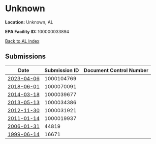 # Unknown

**Location:** Unknown, AL

**EPA Facility ID:** 100000033894

[Back to AL Index](../../index.md)

## Submissions

| Date | Submission ID | Document Control Number |
|------|--------------|-------------------------|
| [2023-04-06](submissions/1000104769.md) | 1000104769 |  |
| [2018-06-01](submissions/1000070091.md) | 1000070091 |  |
| [2014-03-18](submissions/1000039677.md) | 1000039677 |  |
| [2013-05-13](submissions/1000034386.md) | 1000034386 |  |
| [2012-11-30](submissions/1000031921.md) | 1000031921 |  |
| [2011-01-14](submissions/1000019937.md) | 1000019937 |  |
| [2006-01-31](submissions/44819.md) | 44819 |  |
| [1999-06-14](submissions/16671.md) | 16671 |  |
